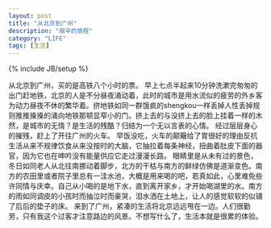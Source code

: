 ```yaml
---
layout: post
title: "从北京到广州"
description: "艰辛的旅程"
category: "LIFE"
tags: [生活]
---
```

{% include JB/setup %}

  从北京到广州，买的是高铁八个小时的票。
  早上七点半起来10分钟洗漱完匆匆的出门赶地铁，北京的人是不分昼夜涌动着，此时的城市是用水流似的疲劳的外乡客为动力昼夜不休的繁华着。挤地铁如同一群饿疯的shengkou一样丢掉人性丢掉规则推推搡搡的涌向地铁那顿显窄小的门。挤上去的与没挤上去的脸上挂着一样的木然，是城市的无情？是生活的残酷？归结为一个无以言表的心情。
  经过层层身心的摧残，赶上了开往广州的火车。
  早饭没吃，火车的颠簸给了胃很好的理由反抗生活从来不规律饮食从来没按时的大脑，它抽拉着每条神经，扭曲着肚皮下面的器官，因为它也在呻吟没有能量供应它走过漫漫长路。
  眼睛里是从未有过的景色，冬日如同老人从北往南挪动着脚步，北方的干枯与南方的鲜绿仿佛是道渐变色。南方的农田里或者院子里总有一洼水池，大概是用来喝的吧，若真如此，心里难免些许同情与庆幸。自己从小喝的是地下水，直到离开家乡，才开始喝湖里的水。南方的雨如同调皮的小孩时而抽泣时而豪哭，泪水洒在土地上，让人的感觉软软的似铺了后后的垫子的床。
  来到了广州，紧凑的生活将北京远远甩在一边。人们很勤劳，只有我这个过客才注意路边的风景。不想写什么了，生活本就是很累的体验。
